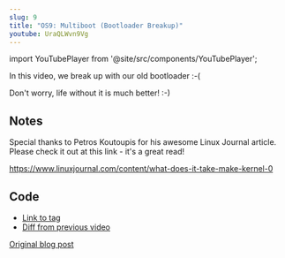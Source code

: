 ```yaml
---
slug: 9
title: "OS9: Multiboot (Bootloader Breakup)"
youtube: UraQLWvn9Vg
---
```


import YouTubePlayer from '@site/src/components/YouTubePlayer';

<YouTubePlayer youtubeLink={frontmatter.youtube} />

In this video, we break up with our old bootloader :-(
    
Don't worry, life without it is much better! :-)

<!--truncate-->

## Notes

Special thanks to Petros Koutoupis for his awesome Linux Journal article. Please check it out at this link - it's a great read!

<https://www.linuxjournal.com/content/what-does-it-take-make-kernel-0>

## Code

- [Link to tag](https://github.com/pagekeysolutions/pkos/releases/tag/vid%2Fos009)
- [Diff from previous video](https://github.com/pagekeysolutions/pkos/compare/vid/os008..vid/os009)

[Original blog post](/blog/pkos/9-multiboot)